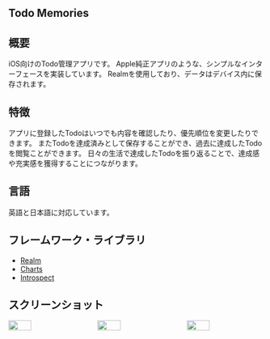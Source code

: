 ## Todo Memories
## 概要
iOS向けのTodo管理アプリです。
Apple純正アプリのような、シンプルなインターフェースを実装しています。
Realmを使用しており、データはデバイス内に保存されます。

## 特徴
アプリに登録したTodoはいつでも内容を確認したり、優先順位を変更したりできます。
またTodoを達成済みとして保存することができ、過去に達成したTodoを閲覧ことができます。
日々の生活で達成したTodoを振り返ることで、達成感や充実感を獲得することにつながります。

## 言語
英語と日本語に対応しています。

## フレームワーク・ライブラリ
- [Realm](https://github.com/realm/realm-swift)
- [Charts](https://github.com/danielgindi/Charts)
- [Introspect](https://github.com/siteline/SwiftUI-Introspect)

## スクリーンショット
<div style="display: flex; justify-content: space-between;">
  <img style="display: block; width: 30%;" src="https://user-images.githubusercontent.com/65577595/174990185-d91a826c-3e04-41be-9df7-da0beb690c98.png"/>
  <img style="display: block; width: 30%;" src="https://user-images.githubusercontent.com/65577595/174990200-7a9f9d23-85b2-457b-80a8-629410d06ed7.png"/>
  <img style="display: block; width: 30%;" src="https://user-images.githubusercontent.com/65577595/174990215-fd7cba42-5019-4abe-a4ec-17337ee44800.png"/>
</div>
